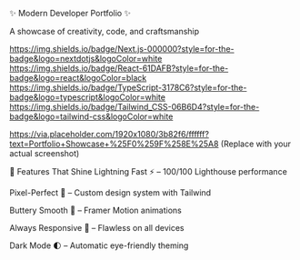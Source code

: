 ✨ Modern Developer Portfolio ✨

A showcase of creativity, code, and craftsmanship

https://img.shields.io/badge/Next.js-000000?style=for-the-badge&logo=nextdotjs&logoColor=white
https://img.shields.io/badge/React-61DAFB?style=for-the-badge&logo=react&logoColor=black
https://img.shields.io/badge/TypeScript-3178C6?style=for-the-badge&logo=typescript&logoColor=white
https://img.shields.io/badge/Tailwind_CSS-06B6D4?style=for-the-badge&logo=tailwind-css&logoColor=white

https://via.placeholder.com/1920x1080/3b82f6/ffffff?text=Portfolio+Showcase+%25F0%259F%258E%25A8
(Replace with your actual screenshot)

</div>
🌟 Features That Shine
Lightning Fast ⚡ – 100/100 Lighthouse performance

Pixel-Perfect 🎨 – Custom design system with Tailwind

Buttery Smooth 🧈 – Framer Motion animations

Always Responsive 📱 – Flawless on all devices

Dark Mode 🌓 – Automatic eye-friendly theming
